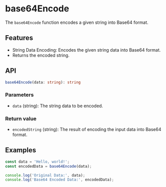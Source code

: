 # base64Encode

The `base64Encode` function encodes a given string into Base64 format.

## Features

- String Data Encoding: Encodes the given string data into Base64 format.
- Returns the encoded string.

## API

```ts
base64Encode(data: string): string
```

### Parameters

- `data` (string): The string data to be encoded.

### Return value

- `encodedString` (string): The result of encoding the input data into Base64 format.

## Examples

```ts
const data = 'Hello, world!';
const encodedData = base64Encode(data);

console.log('Original Data:', data);
console.log('Base64 Encoded Data:', encodedData);
```
